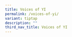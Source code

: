 ```yaml
---
title: Voices of YI
permalink: /voices-of-yi/
variant: tiptap
description: ""
third_nav_title: Voices of YI
---
```

